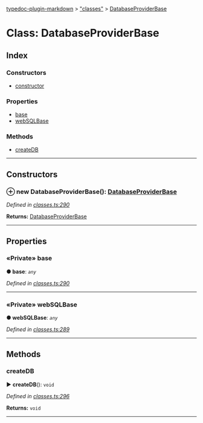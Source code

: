 [typedoc-plugin-markdown](../README.md) > ["classes"](../modules/_classes_.md) > [DatabaseProviderBase](../classes/_classes_.databaseproviderbase.md)



# Class: DatabaseProviderBase

## Index

### Constructors

* [constructor](_classes_.databaseproviderbase.md#constructor)


### Properties

* [base](_classes_.databaseproviderbase.md#base)
* [webSQLBase](_classes_.databaseproviderbase.md#websqlbase)


### Methods

* [createDB](_classes_.databaseproviderbase.md#createdb)



---
## Constructors
<a id="constructor"></a>


### ⊕ **new DatabaseProviderBase**(): [DatabaseProviderBase](_classes_.databaseproviderbase.md)


*Defined in [classes.ts:290](https://github.com/tgreyjs/typedoc-plugin-markdown/blob/master/tests/src/classes.ts#L290)*





**Returns:** [DatabaseProviderBase](_classes_.databaseproviderbase.md)

---


## Properties
<a id="base"></a>

### «Private» base

**●  base**:  *`any`* 

*Defined in [classes.ts:290](https://github.com/tgreyjs/typedoc-plugin-markdown/blob/master/tests/src/classes.ts#L290)*





___

<a id="websqlbase"></a>

### «Private» webSQLBase

**●  webSQLBase**:  *`any`* 

*Defined in [classes.ts:289](https://github.com/tgreyjs/typedoc-plugin-markdown/blob/master/tests/src/classes.ts#L289)*





___


## Methods
<a id="createdb"></a>

###  createDB

► **createDB**(): `void`



*Defined in [classes.ts:296](https://github.com/tgreyjs/typedoc-plugin-markdown/blob/master/tests/src/classes.ts#L296)*





**Returns:** `void`





___


